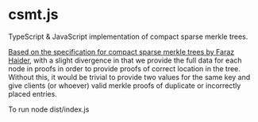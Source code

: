 
# csmt.js
TypeScript & JavaScript implementation of compact sparse merkle trees.

[Based on the specification for compact sparse merkle trees by Faraz Haider](https://eprint.iacr.org/2018/955.pdf), with a slight divergence in that we provide the full data for each node in proofs in order to provide proofs of correct location in the tree. Without this, it would be trivial to provide two values for the same key and give clients (or whoever) valid merkle proofs of duplicate or incorrectly placed entries.

To run
node dist/index.js

